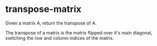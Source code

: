 # transpose-matrix

Given a matrix A, return the transpose of A.

The transpose of a matrix is the matrix flipped over it's main diagonal, switching the row and column indices of the matrix.
